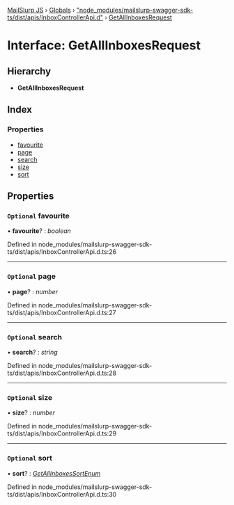 [MailSlurp JS](../README.md) › [Globals](../globals.md) › ["node_modules/mailslurp-swagger-sdk-ts/dist/apis/InboxControllerApi.d"](../modules/_node_modules_mailslurp_swagger_sdk_ts_dist_apis_inboxcontrollerapi_d_.md) › [GetAllInboxesRequest](_node_modules_mailslurp_swagger_sdk_ts_dist_apis_inboxcontrollerapi_d_.getallinboxesrequest.md)

# Interface: GetAllInboxesRequest

## Hierarchy

* **GetAllInboxesRequest**

## Index

### Properties

* [favourite](_node_modules_mailslurp_swagger_sdk_ts_dist_apis_inboxcontrollerapi_d_.getallinboxesrequest.md#optional-favourite)
* [page](_node_modules_mailslurp_swagger_sdk_ts_dist_apis_inboxcontrollerapi_d_.getallinboxesrequest.md#optional-page)
* [search](_node_modules_mailslurp_swagger_sdk_ts_dist_apis_inboxcontrollerapi_d_.getallinboxesrequest.md#optional-search)
* [size](_node_modules_mailslurp_swagger_sdk_ts_dist_apis_inboxcontrollerapi_d_.getallinboxesrequest.md#optional-size)
* [sort](_node_modules_mailslurp_swagger_sdk_ts_dist_apis_inboxcontrollerapi_d_.getallinboxesrequest.md#optional-sort)

## Properties

### `Optional` favourite

• **favourite**? : *boolean*

Defined in node_modules/mailslurp-swagger-sdk-ts/dist/apis/InboxControllerApi.d.ts:26

___

### `Optional` page

• **page**? : *number*

Defined in node_modules/mailslurp-swagger-sdk-ts/dist/apis/InboxControllerApi.d.ts:27

___

### `Optional` search

• **search**? : *string*

Defined in node_modules/mailslurp-swagger-sdk-ts/dist/apis/InboxControllerApi.d.ts:28

___

### `Optional` size

• **size**? : *number*

Defined in node_modules/mailslurp-swagger-sdk-ts/dist/apis/InboxControllerApi.d.ts:29

___

### `Optional` sort

• **sort**? : *[GetAllInboxesSortEnum](../enums/_node_modules_mailslurp_swagger_sdk_ts_dist_apis_inboxcontrollerapi_d_.getallinboxessortenum.md)*

Defined in node_modules/mailslurp-swagger-sdk-ts/dist/apis/InboxControllerApi.d.ts:30
